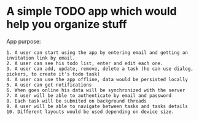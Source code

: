 # A simple TODO app which would help you organize stuff

App purpose:

	1. A user can start using the app by entering email and getting an invitation link by email.
	2. A user can see his todo list, enter and edit each one.
	3. A user can add, update, remove, delete a task (he can use dialog, pickers, to create it's todo task)
	4. A user can use the app offline, data would be persisted locally
	5. A user can get notifications
	6. When goes online his data will be synchronized with the server 
	7. A user will be able to authenticate by email and password
	8. Each task will be submited on background threads 
	9. A user will be able to navigate between tasks and tasks details
	10. Different layouts would be used depending on device size.